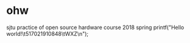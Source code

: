 # ohw
sjtu practice of open source hardware course 2018 spring
printf("Hello world!\t517021910848\tWXZ\n");